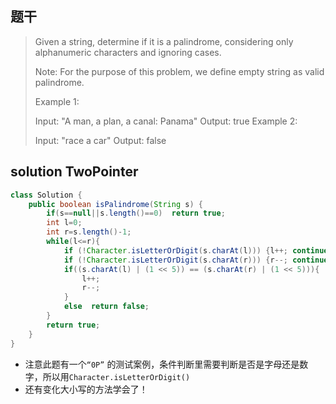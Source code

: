 ## 题干

> Given a string, determine if it is a palindrome, considering only alphanumeric characters and ignoring cases.
>
> Note: For the purpose of this problem, we define empty string as valid palindrome.
>
> Example 1:
>
> Input: "A man, a plan, a canal: Panama"
> Output: true
> Example 2:
>
> Input: "race a car"
> Output: false
>

## solution  TwoPointer

```java
class Solution {
    public boolean isPalindrome(String s) {
        if(s==null||s.length()==0)  return true;
        int l=0;
        int r=s.length()-1;
        while(l<=r){
            if (!Character.isLetterOrDigit(s.charAt(l))) {l++; continue;}
            if (!Character.isLetterOrDigit(s.charAt(r))) {r--; continue;}
            if((s.charAt(l) | (1 << 5)) == (s.charAt(r) | (1 << 5))){
                l++;
                r--;
            }
            else  return false;
        }
        return true;
    }
}
```

* 注意此题有一个```“0P”``` 的测试案例，条件判断里需要判断是否是字母还是数字，所以用```Character.isLetterOrDigit()```
* 还有变化大小写的方法学会了！

